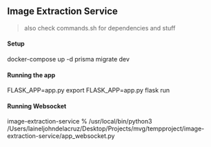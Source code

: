 ## Image Extraction Service

> also check commands.sh for dependencies and stuff

#### Setup

docker-compose up -d
prisma migrate dev


#### Running the app
FLASK_APP=app.py
export FLASK_APP=app.py
flask run


#### Running Websocket 
image-extraction-service % /usr/local/bin/python3 /Users/laineljohndelacruz/Desktop/Projects/mvg/tempproject/image-extraction-service/app_websocket.py


